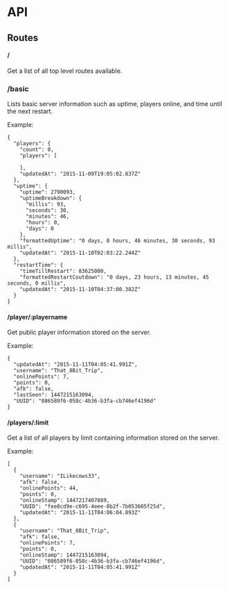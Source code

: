# API

## Routes

#### /
Get a list of all top level routes available.

### /basic
Lists basic server information such as uptime, players online, and time until the next restart.

Example:
```
{
  "players": {
    "count": 0,
    "players": [
      
    ],
    "updatedAt": "2015-11-09T19:05:02.837Z"
  },
  "uptime": {
    "uptime": 2790093,
    "uptimeBreakdown": {
      "millis": 93,
      "seconds": 30,
      "minutes": 46,
      "hours": 0,
      "days": 0
    },
    "formattedUptime": "0 days, 0 hours, 46 minutes, 30 seconds, 93 millis",
    "updatedAt": "2015-11-10T02:03:22.244Z"
  },
  "restartTime": {
    "timeTillRestart": 83625000,
    "formattedRestartCoutdown": "0 days, 23 hours, 13 minutes, 45 seconds, 0 millis",
    "updatedAt": "2015-11-10T04:37:00.382Z"
  }
}
```

#### /player/:playername
Get public player information stored on the server.

Example:
```
{
  "updatedAt": "2015-11-11T04:05:41.991Z",
  "username": "That_8Bit_Trip",
  "onlinePoints": 7,
  "points": 0,
  "afk": false,
  "lastSeen": 1447215163094,
  "UUID": "086589f6-058c-4b36-b3fa-cb746ef4196d"
}
```

#### /players/:limit
Get a list of all players by limit containing information stored on the server.

Example:
```
[
  {
    "username": "ILikecows33",
    "afk": false,
    "onlinePoints": 44,
    "points": 0,
    "onlineStamp": 1447217407889,
    "UUID": "fee8cd9e-c695-4eee-8b2f-7b053605f25d",
    "updatedAt": "2015-11-11T04:06:04.893Z"
  },
  {
    "username": "That_8Bit_Trip",
    "afk": false,
    "onlinePoints": 7,
    "points": 0,
    "onlineStamp": 1447215163094,
    "UUID": "086589f6-058c-4b36-b3fa-cb746ef4196d",
    "updatedAt": "2015-11-11T04:05:41.991Z"
  }
]
```
